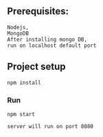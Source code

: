 ## Prerequisites:
```
Nodejs,
MongoDB
After installing mongo DB,
run on localhost default port
```


## Project setup
```
npm install
```

### Run
```
npm start

server will run on port 8080
```
